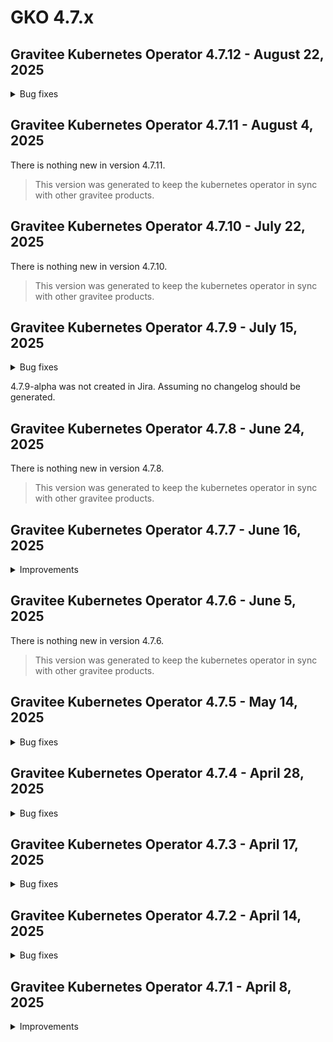 # GKO 4.7.x

## Gravitee Kubernetes Operator 4.7.12 - August 22, 2025
    
<details>
<summary>Bug fixes</summary>

  * GKO-created applications can be deleted through the portal UI [#10651](https://github.com/gravitee-io/issues/issues/10651)
</details>


## Gravitee Kubernetes Operator 4.7.11 - August 4, 2025

There is nothing new in version 4.7.11.

> This version was generated to keep the kubernetes operator in sync with other gravitee products.


## Gravitee Kubernetes Operator 4.7.10 - July 22, 2025

There is nothing new in version 4.7.10.

> This version was generated to keep the kubernetes operator in sync with other gravitee products.


## Gravitee Kubernetes Operator 4.7.9 - July 15, 2025
    
<details>
<summary>Bug fixes</summary>

  * Promotion between multiple clusters fails because of plan IDs duplication [#10641](https://github.com/gravitee-io/issues/issues/10641)
</details>


4.7.9-alpha was not created in Jira. Assuming no changelog should be generated.

## Gravitee Kubernetes Operator 4.7.8 - June 24, 2025

There is nothing new in version 4.7.8.

> This version was generated to keep the kubernetes operator in sync with other gravitee products.

## Gravitee Kubernetes Operator 4.7.7 - June 16, 2025

<details>

<summary>Improvements</summary>

* Allow to specify custom annotations and labels on manager deployment / pod [#10613](https://github.com/gravitee-io/issues/issues/10613)

</details>

## Gravitee Kubernetes Operator 4.7.6 - June 5, 2025

There is nothing new in version 4.7.6.

> This version was generated to keep the kubernetes operator in sync with other gravitee products.

## Gravitee Kubernetes Operator 4.7.5 - May 14, 2025

<details>

<summary>Bug fixes</summary>

* Management Context Could not be resolved in Webhook when GKO deployed on multiple namespaces [#10562](https://github.com/gravitee-io/issues/issues/10562)
* Unable to delete APIs using GKO templating [#10554](https://github.com/gravitee-io/issues/issues/10554)
* API Policies show disabled in the UI for V4 API's created via the GKO operator. [#10543](https://github.com/gravitee-io/issues/issues/10543)
* mAPI throws exception an Application is created using GKO with empty pictureUrl [#10531](https://github.com/gravitee-io/issues/issues/10531)

</details>

## Gravitee Kubernetes Operator 4.7.4 - April 28, 2025

<details>

<summary>Bug fixes</summary>

* auto-assigned groups are not added to applications [#10513](https://github.com/gravitee-io/issues/issues/10513)
* Unable to remove kubernetes secret used as template for an APIV4 [#10510](https://github.com/gravitee-io/issues/issues/10510)
* Change in Config Maps or Secrets used for templating are not reflected in targeted resources [#10498](https://github.com/gravitee-io/issues/issues/10498)

</details>

## Gravitee Kubernetes Operator 4.7.3 - April 17, 2025

<details>

<summary>Bug fixes</summary>

* APIs updated via GKO lose automatic group associations if not present on the CRD [#10508](https://github.com/gravitee-io/issues/issues/10508)
* Installing several operators in multiple namespaces is not possible due to webhook conflict [#10499](https://github.com/gravitee-io/issues/issues/10499)
* Validation webhook accepts MTLS plan for native APIs [#10506](https://github.com/gravitee-io/issues/issues/10506)

</details>

## Gravitee Kubernetes Operator 4.7.2 - April 14, 2025

<details>

<summary>Bug fixes</summary>

* v4 APIs created via GKO not displayed in assigned Category [#10448](https://github.com/gravitee-io/issues/issues/10448)

</details>

## Gravitee Kubernetes Operator 4.7.1 - April 8, 2025

<details>

<summary>Improvements</summary>

* Allow to set `hostNetwork` flag in manager deployment [#10478](https://github.com/gravitee-io/issues/issues/10478)

</details>

